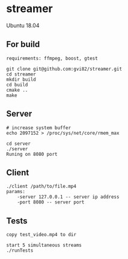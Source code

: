 # streamer

Ubuntu 18.04

## For build
    requirements: ffmpeg, boost, gtest

    git clone git@github.com:gvi82/streamer.git
    cd streamer
    mkdir build
    cd build
    cmake ..
    make

## Server
    # increase system buffer
    echo 2097152 > /proc/sys/net/core/rmem_max

    cd server
    ./server
    Runing on 8080 port

## Client
    ./client /path/to/file.mp4
    params:
        -server 127.0.0.1 -- server ip address
        -port 8080 -- server port

## Tests
    copy test_video.mp4 to dir

    start 5 simultaneous streams
    ./runTests

